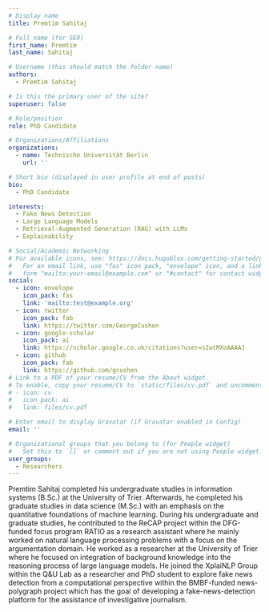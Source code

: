 ```yaml
---
# Display name
title: Premtim Sahitaj

# Full name (for SEO)
first_name: Premtim
last_name: Sahitaj

# Username (this should match the folder name)
authors:
  - Premtim Sahitaj

# Is this the primary user of the site?
superuser: false

# Role/position
role: PhD Candidate

# Organizations/Affiliations
organizations:
  - name: Technische Universität Berlin
    url: ''

# Short bio (displayed in user profile at end of posts)
bio: 
  - PhD Candidate

interests:
  - Fake News Detection
  - Large Language Models
  - Retrieval-Augmented Generation (RAG) with LLMs
  - Explainability

# Social/Academic Networking
# For available icons, see: https://docs.hugoblox.com/getting-started/page-builder/#icons
#   For an email link, use "fas" icon pack, "envelope" icon, and a link in the
#   form "mailto:your-email@example.com" or "#contact" for contact widget.
social:
  - icon: envelope
    icon_pack: fas
    link: 'mailto:test@example.org'
  - icon: twitter
    icon_pack: fab
    link: https://twitter.com/GeorgeCushen
  - icon: google-scholar
    icon_pack: ai
    link: https://scholar.google.co.uk/citations?user=sIwtMXoAAAAJ
  - icon: github
    icon_pack: fab
    link: https://github.com/gcushen
# Link to a PDF of your resume/CV from the About widget.
# To enable, copy your resume/CV to `static/files/cv.pdf` and uncomment the lines below.
# - icon: cv
#   icon_pack: ai
#   link: files/cv.pdf

# Enter email to display Gravatar (if Gravatar enabled in Config)
email: ''

# Organizational groups that you belong to (for People widget)
#   Set this to `[]` or comment out if you are not using People widget.
user_groups:
  - Researchers
---
```

Premtim Sahitaj completed his undergraduate studies in information systems (B.Sc.) at the University of Trier. Afterwards, he completed his graduate studies in data science (M.Sc.) with an emphasis on the quantitative foundations of machine learning. During his undergraduate and graduate studies, he contributed to the ReCAP project within the DFG-funded focus program RATIO as a research assistant where he mainly worked on natural language processing problems with a focus on the argumentation domain. He worked as a researcher at the University of Trier where he focused on integration of background knowledge into the reasoning process of large language models. He joined the XplaiNLP Group within the Q&U Lab as a researcher and PhD student to explore fake news detection from a computational perspective within the BMBF-funded news-polygraph project which has the goal of developing a fake-news-detection platform for the assistance of investigative journalism.
